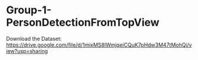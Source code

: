 # Group-1-PersonDetectionFromTopView

Download the Dataset:
https://drive.google.com/file/d/1mixMS8lWmjqeiCQuK7pHdw3M47tMohQj/view?usp=sharing

